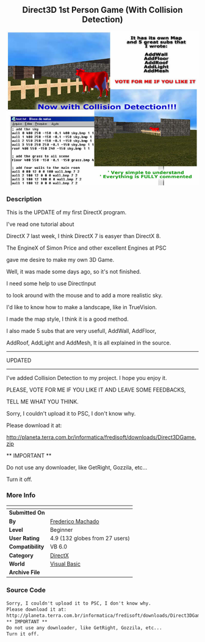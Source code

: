 ﻿<div align="center">

## Direct3D 1st Person Game \(With Collision Detection\)

<img src="PIC20022251632168710.jpg">
</div>

### Description

This is the UPDATE of my first DirectX program.

I've read one tutorial about

DirectX 7 last week, I think DirectX 7 is easyer than DirectX 8.

The EngineX of Simon Price and other excellent Engines at PSC

gave me desire to make my own 3D Game.

Well, it was made some days ago, so it's not finished.

I need some help to use DirectInput

to look around with the mouse and to add a more realistic sky.

I'd like to know how to make a landscape, like in TrueVision.

I made the map style, I think it is a good method.

I also made 5 subs that are very usefull, AddWall, AddFloor,

AddRoof, AddLight and AddMesh, It is all explained in the source.

----

UPDATED 

----

I've added Collision Detection to my project. I hope you enjoy it.

PLEASE, VOTE FOR ME IF YOU LIKE IT AND LEAVE SOME FEEDBACKS,

TELL ME WHAT YOU THINK.

Sorry, I couldn't upload it to PSC, I don't know why.

Please download it at:

http://planeta.terra.com.br/informatica/fredisoft/downloads/Direct3DGame.zip

** IMPORTANT **

Do not use any downloader, like GetRight, Gozzila, etc...

Turn it off.
 
### More Info
 


<span>             |<span>
---                |---
**Submitted On**   |
**By**             |[Frederico Machado](https://github.com/Planet-Source-Code/PSCIndex/blob/master/ByAuthor/frederico-machado.md)
**Level**          |Beginner
**User Rating**    |4.9 (132 globes from 27 users)
**Compatibility**  |VB 6\.0
**Category**       |[DirectX](https://github.com/Planet-Source-Code/PSCIndex/blob/master/ByCategory/directx__1-44.md)
**World**          |[Visual Basic](https://github.com/Planet-Source-Code/PSCIndex/blob/master/ByWorld/visual-basic.md)
**Archive File**   |[](https://github.com/Planet-Source-Code/frederico-machado-direct3d-1st-person-game-with-collision-detection__1-32114/archive/master.zip)





### Source Code

```
Sorry, I couldn't upload it to PSC, I don't know why.
Please download it at:
http://planeta.terra.com.br/informatica/fredisoft/downloads/Direct3DGame.zip
** IMPORTANT **
Do not use any downloader, like GetRight, Gozzila, etc...
Turn it off.
```

